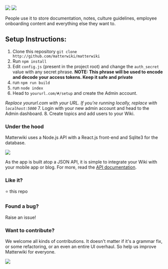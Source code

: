 <img src="https://github.com/Matterwiki/matterwiki.github.io/blob/master/assets/logo-header.png?raw=true" />

<img src="https://github.com/Matterwiki/matterwiki.github.io/blob/master/assets/header-tagline.png?raw=true" />

People use it to store documentation, notes, culture guidelines, employee onboarding content and everything else they want to.

## Setup Instructions:

1. Clone this repository `git clone http://github.com/matterwiki/matterwiki`
2. Run `npm install`
3. Edit `config.js` (present in the project root) and change the `auth_secret` value with any secret phrase.
  **NOTE: This phrase will be used to encode and decode your access tokens. Keep it safe and private**
4. run `npm run build`
5. run `node index`
6. Head to `yoururl.com/#/setup` and create the Admin account.

  _Replace yoururl.com with your URL. If you're running locally, replace with `localhost:5000`_
7. Login with your new admin account and head to the Admin dashboard.
8. Create topics and add users to your Wiki.

### Under the hood

Matterwiki uses a Node.js API with a React.js front-end and Sqlite3 for the database.

<img src="https://github.com/Matterwiki/matterwiki.github.io/blob/master/assets/technologies.png?raw=true" />

As the app is built atop a JSON API, it is simple to integrate your Wiki with your mobile app or blog.
For more, read the [API documentation](https://github.com/matterwiki/matterwiki/blob/master/API.md).

### Like it?

:star: this repo

### Found a bug?

Raise an issue!

### Want to contribute?

We welcome all kinds of contributions. It doesn't matter if it's a grammar fix, or some refactoring, or an even an entire UI overhaul. So help us improve Matterwiki for everyone.

<img src="https://github.com/Matterwiki/matterwiki.github.io/blob/master/assets/footer-img.png?raw=true" />
